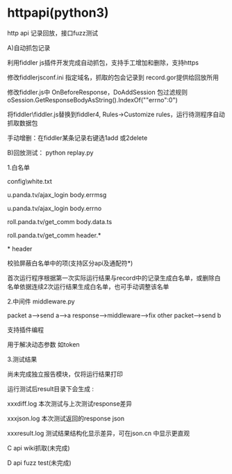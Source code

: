 # httpapi(python3)
http api  记录回放，接口fuzz测试

A)自动抓包记录

利用fiddler js插件开发完成自动抓包，支持手工增加和删除，支持https

修改fiddlerjsconf.ini 指定域名，抓取的包会记录到 record.gor提供给回放所用

修改fiddler.js中 OnBeforeResponse，DoAddSession 包过滤规则
oSession.GetResponseBodyAsString().IndexOf("\"errno\":0") 

将fiddler\fiddler.js替换到fiddler4, Rules->Customize rules，运行待测程序自动抓取数据包

手动增删：在fiddler某条记录右键选1add 或2delete

B)回放测试：
python replay.py

1.白名单

config\white.txt

u.panda.tv/ajax_login body.errmsg

u.panda.tv/ajax_login body.errno

roll.panda.tv/get_comm body.data.ts

roll.panda.tv/get_comm header.*

\* header

校验屏蔽白名单中的项(支持区分api及通配符*)

首次运行程序根据第一次实际运行结果与record中的记录生成白名单，或删除白名单依据连续2次运行结果生成白名单，也可手动调整该名单

2.中间件
middleware.py

packet a-->send a-->a response-->middleware-->fix other packet-->send b

支持插件编程

用于解决动态参数 如token

3.测试结果

尚未完成独立报告模块，仅将运行结果打印

运行测试后result目录下会生成 :

xxxdiff.log 本次测试与上次测试response差异

xxxjson.log 本次测试返回的response json

xxxresult.log 测试结果结构化显示差异，可在json.cn 中显示更直观

C api wiki抓取(未完成)

D api fuzz test(未完成)
